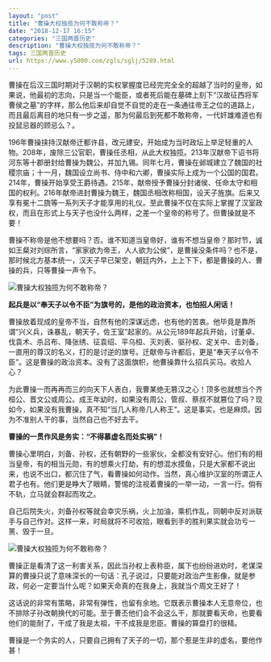 ```yaml
---
layout: "post"
title: "曹操大权独揽为何不敢称帝？"
date: "2018-12-17 16:15"
categories: "三国两晋历史"
description: "曹操大权独揽为何不敢称帝？"
tags: 三国两晋历史
url: https://www.y5000.com/zgls/sglj/5289.html
---
```






曹操在后汉三国时期对于汉朝的实权掌握度已经完完全全的超越了当时的皇帝，如果说，他最初的志向，只是当一个能臣，或者死后能在墓碑上刻下“汉故征西将军曹侯之墓”的字样，那么他后来却自觉不自觉的走在一条通往帝王之位的道路上，而且最后离目的地只有一步之遥，那为何最后到死都不敢称帝，一代奸雄难道也有投鼠忌器的顾忌么？。

196年曹操挟持汉献帝迁都许县，改元建安，开始成为当时政坛上举足轻重的人物。208年，废除三公官职，曹操任丞相，从此大权独揽。213年汉献帝下诏书将河东等十郡册封给曹操为魏公，并加九锡。同年七月，曹操在邺城建立了魏国的社稷宗庙；十一月，魏国设立尚书、侍中和六卿，曹操实际上成为一个公国的国君。214年，曹操开始享受王爵待遇。215年，献帝授予曹操分封诸侯、任命太守和相国的权利。216年献帝进封曹操为魏王，魏国丞相改称相国，设天子旌旗。后来又享有冕十二旒等一系列天子才能享用的礼仪。至此曹操不仅在实际上掌握了汉室政权，而且在形式上与天子也没什么两样，之差一个皇帝的称号了。但曹操就是不要！

曹操不称帝是他不想要吗？否。谁不知道当皇帝好，谁有不想当皇帝？那时节，诚如王粲对刘琮所言，“家家欲为帝王，人人欲为公侯”，是曹操没条件吗？也不是，那时候北方基本统一，汉天子早已架空，朝廷内外，上上下下，都是曹操的人、曹操的兵，只等曹操一声令下。

![曹操大权独揽为何不敢称帝？](/uploads/allimg/161116/6-161116115145535.JPG)

**起兵是以“奉天子以令不臣”为旗号的，是他的政治资本，也怕招人闲话！**

曹操放着现成的皇帝不当，自然有他的深谋远虑，也有他的苦衷。他毕竟是靠所谓“兴义兵，诛暴乱，朝天子，佐王室”起家的。从公元189年起兵开始，讨董卓、伐袁术、杀吕布、降张绣、征袁绍、平乌桓、灭刘表、驱孙权、定关中、击刘备，一直用的尊汉的名义，打的是讨逆的旗号。迁献帝与许都后，更是“奉天子以令不臣”。这是曹操的政治资本。没有了这面旗帜，他曹操靠什么招兵买马。收拾人心？

为此曹操一而再再而三的向天下人表白，我曹某绝无篡汉之心！顶多也就想当个齐桓公、晋文公或周公。成王年幼时，如果没有周公，管叔、蔡叔不就篡位了吗？现如今，如果没有我曹操，真不知“当几人称帝几人称王”。这是事实，也是麻烦。因为不准别人干的事，当然自己也不好去干。

**曹操的一贯作风是务实：“不得慕虚名而处实祸”！**

曹操心里明白，刘备、孙权，还有朝野的一些家伙，全都没有安好心。他们有的相当皇帝，有的相当元勋，有的想乘火打劫，有的想混水摸鱼，只是大家都不说出来，也说不出口，都沉住了气，看曹操如何动作。当然，真心维护汉室的所谓正人君子也有。他们更是睁大了眼睛，警惕的注视着曹操的一举一动，一言一行。倘有不轨，立马就会群起而攻之。

自己后院失火，刘备孙权等就会幸灾乐祸，火上加油，乘机作乱，同朝中反对派联手与自己作对。这样一来，时局就将不可收拾，眼看到手的胜利果实就会功亏一篑、毁于一旦。

![曹操大权独揽为何不敢称帝？](/uploads/allimg/161116/6-161116115215P3.JPG)

曹操正是看清了这一利害关系，因此当孙权上表称臣，属下也纷纷进劝时，老谋深算的曹操只说了意味深长的一句话：孔子说过，只要能对政治产生影像，就是参政，何必一定要当什么呢？如果天命真的在我身上，我就当个周文王好了！

这话说的非常有策略，非常有弹性，也留有余地。它既表示曹操本人无意帝位，也不排除子孙改朝换代的可能。至于曹丕他们会不会这么干，那就要看天命，也要看他们的能耐了，干成了我是太祖，干不成我是忠臣。曹操的算盘打的很精。

曹操是一个务实的人，只要自己拥有了天子的一切，那个惹是生非的虚名，要他作甚！
